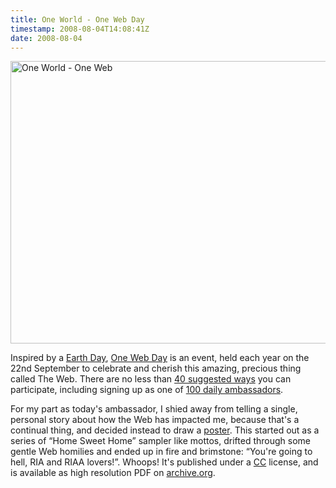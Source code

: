 ```yaml
---
title: One World - One Web Day
timestamp: 2008-08-04T14:08:41Z
date: 2008-08-04
---
```


<a href="http://www.flickr.com/photos/psd/2731067095/" title="One World - One Web by psd, on Flickr"><img src="http://farm4.static.flickr.com/3156/2731067095_73f8f62020_z.jpg" width="640" height="452" alt="One World - One Web" /></a><p>Inspired by a <a href="http://earthday.net/">Earth Day</a>, <a href="http://onewebday.org/">One Web Day</a> is an event, held each year on the 22nd September to celebrate and cherish this amazing, precious thing called The Web. There are no less than <a href="http://www.onewebday.org/base/index.php/OneWebDay_in_a_box">40 suggested ways</a> you can participate, including signing up as one of <a href="http://onewebday.org/base/index.php/OWD_Ambassadors_2008">100 daily ambassadors</a>.</p><p>For my part as today's ambassador, I shied away from telling a single, personal story about how the Web has impacted me, because that's a continual thing, and decided instead to draw a <a href="http://flickr.com/photos/psd/2731067095/">poster</a>. This started out as a series of “Home Sweet Home” sampler like mottos, drifted through some gentle Web homilies and ended up in fire and brimstone: “You're going to hell, RIA and RIAA lovers!”. Whoops! It's published under a <a href="http://creativecommons.org/licenses/by/3.0/">CC</a> license, and is available as high resolution PDF on <a href="http://www.archive.org/details/OneWorld-OneWeb">archive.org</a>.</p>